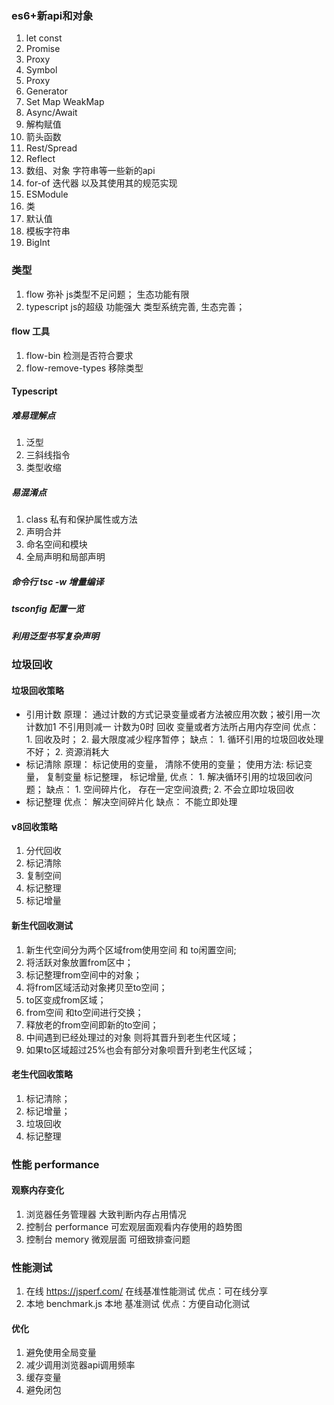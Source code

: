 ### es6+新api和对象
1. let const 
2. Promise
3. Proxy
4. Symbol
5. Proxy
6. Generator
7. Set Map WeakMap
8. Async/Await
9. 解构赋值
10. 箭头函数
11. Rest/Spread
12. Reflect
13. 数组、对象 字符串等一些新的api
14. for-of 迭代器 以及其使用其的规范实现
15. ESModule
16. 类
17. 默认值
18. 模板字符串
19. BigInt

### 类型
1. flow  弥补 js类型不足问题；  生态功能有限
2. typescript js的超级 功能强大   类型系统完善, 生态完善；

#### flow 工具
1. flow-bin 检测是否符合要求
2. flow-remove-types  移除类型

#### Typescript 
##### 难易理解点
1. 泛型
2. 三斜线指令
3. 类型收缩
   

##### 易混淆点
1. class 私有和保护属性或方法
2. 声明合并
3. 命名空间和模块
4. 全局声明和局部声明

##### 命令行 tsc -w 增量编译
##### tsconfig 配置一览
##### 利用泛型书写复杂声明

### 垃圾回收

#### 垃圾回收策略
- 引用计数
原理： 通过计数的方式记录变量或者方法被应用次数；被引用一次计数加1 不引用则减一 计数为0时  回收 变量或者方法所占用内存空间
优点： 1. 回收及时； 2. 最大限度减少程序暂停；
缺点： 1. 循环引用的垃圾回收处理不好； 2. 资源消耗大
- 标记清除
原理： 标记使用的变量， 清除不使用的变量；
使用方法:  标记变量， 复制变量   标记整理，  标记增量,
优点： 1. 解决循环引用的垃圾回收问题；
缺点： 1.  空间碎片化， 存在一定空间浪费; 2. 不会立即垃圾回收
- 标记整理
优点： 解决空间碎片化
缺点： 不能立即处理


#### v8回收策略
1. 分代回收
2. 标记清除
3. 复制空间
4. 标记整理
5. 标记增量


#### 新生代回收测试
1. 新生代空间分为两个区域from使用空间 和 to闲置空间;
2. 将活跃对象放置from区中；
3. 标记整理from空间中的对象；
4. 将from区域活动对象拷贝至to空间；
5. to区变成from区域；
6. from空间 和to空间进行交换；
7. 释放老的from空间即新的to空间；
8. 中间遇到已经处理过的对象 则将其晋升到老生代区域；
9. 如果to区域超过25%也会有部分对象呗晋升到老生代区域；


#### 老生代回收策略
1. 标记清除；
2. 标记增量；
3. 垃圾回收
4. 标记整理

### 性能 performance

#### 观察内存变化
1. 浏览器任务管理器    大致判断内存占用情况
2. 控制台 performance   可宏观层面观看内存使用的趋势图
3. 控制台 memory  微观层面 可细致排查问题


### 性能测试
1. 在线  https://jsperf.com/     在线基准性能测试   优点：可在线分享
2. 本地  benchmark.js  本地 基准测试      优点：方便自动化测试


#### 优化
1. 避免使用全局变量
2. 减少调用浏览器api调用频率
3. 缓存变量
4. 避免闭包